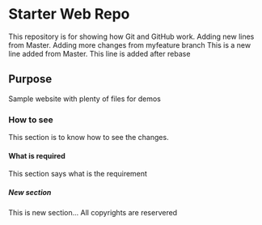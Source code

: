 # Starter Web Repo

This repository is for showing how Git and GitHub work. Adding new lines from Master. Adding more changes from myfeature branch
This is a new line added from Master. This line is added after rebase

## Purpose

Sample website with plenty of files for demos

### How to see
This section is to know how to see the changes.

#### What is required
This section says what is the requirement

##### New section
This is new section... All copyrights are reservered
